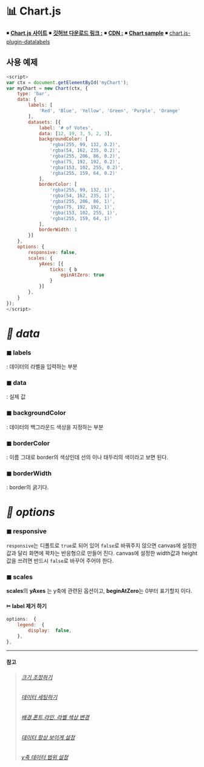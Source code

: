 # 📊 Chart.js
◾ [**Chart.js 사이트**](https://www.chartjs.org/)
◾ [**깃허브 다운로드 링크 :**](https://github.com/chartjs/Chart.js) 
◾ [**CDN :**](https://cdnjs.com/libraries/Chart.js)
◾ [**Chart sample**](https://www.chartjs.org/samples/latest/) 
◾ [chart.js-plugin-datalabels](https://chartjs-plugin-datalabels.netlify.app/)

## 사용 예제
```js
<script> 
var ctx = document.getElementById('myChart'); 
var myChart = new Chart(ctx, { 
	type: 'bar', 
	data: { 
		labels: [
			'Red', 'Blue', 'Yellow', 'Green', 'Purple', 'Orange'
		], 
		datasets: [{ 
			label: '# of Votes',
			data: [12, 19, 3, 5, 2, 3], 
			backgroundColor: [ 
				'rgba(255, 99, 132, 0.2)', 
				'rgba(54, 162, 235, 0.2)', 
				'rgba(255, 206, 86, 0.2)', 
				'rgba(75, 192, 192, 0.2)', 
				'rgba(153, 102, 255, 0.2)', 
				'rgba(255, 159, 64, 0.2)' 
			], 
			borderColor: [ 
				'rgba(255, 99, 132, 1)', 
				'rgba(54, 162, 235, 1)', 
				'rgba(255, 206, 86, 1)', 
				'rgba(75, 192, 192, 1)', 
				'rgba(153, 102, 255, 1)', 
				'rgba(255, 159, 64, 1)' 
			], 
			borderWidth: 1 
		}] 
	}, 
	options: { 
		responsive: false, 
		scales: { 
			yAxes: [{ 
				ticks: { b
					eginAtZero: true 
				} 
			}] 
		}, 
	} 
});
</script>
```
# _🔹 data_ 
### ◼ **labels** 
 : 데이터의 라벨을 입력하는 부분

### ◼ **data** 
: 실제 값

### ◼ **backgroundColor**  
: 데이터의 백그라운드 색상을 지정하는 부분

### ◼ **borderColor**  
: 이름 그대로 border의 색상인데 선의 이나 태두리의 색이라고 보면 된다.

### ◼  **borderWidth**
: border의 굵기다.

# _🔸 options_ 
### ◼ responsive

`responsive`는 디폴트로 `true`로 되어 있어 `false`로 바꿔주지 않으면 canvas에 설정한 값과 달리 화면에 꽉차는 반응형으로 만들어 진다. canvas에 설정한 width값과 height값을 쓰려면  반드시 `false`로 바꾸어 주어야 한다.

### ◼ scales
**scales**의  **yAxes** 는 y축에 관련된 옵션이고,  **beginAtZero**는 0부터 표기할지 이다.


#### ✂ label 제거 하기
```js
options:  {
	legend:  {
		display:  false,
	},
},
```
----
#### 참고

> ###### [크기 조정하기](https://ming9mon.tistory.com/108?category=841705)
> ######  [데이터 세팅하기](https://ming9mon.tistory.com/109?category=841705)
> ######  [배경,폰트,라인, 라벨 색상 변경](https://ming9mon.tistory.com/122?category=841705)
> ###### [데이터 항상 보이게 설정](https://ming9mon.tistory.com/123?category=841705)
> ###### [y축 데이터 범위 설정](https://ming9mon.tistory.com/124?category=841705)



